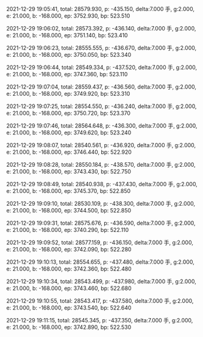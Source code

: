 2021-12-29 19:05:41, total: 28579.930, p: -435.150, delta:7.000 手, g:2.000, e: 21.000, b: -168.000, ep: 3752.930, bp: 523.510

2021-12-29 19:06:02, total: 28573.392, p: -436.140, delta:7.000 手, g:2.000, e: 21.000, b: -168.000, ep: 3751.140, bp: 523.410

2021-12-29 19:06:23, total: 28555.555, p: -436.670, delta:7.000 手, g:2.000, e: 21.000, b: -168.000, ep: 3750.050, bp: 523.340

2021-12-29 19:06:44, total: 28549.334, p: -437.520, delta:7.000 手, g:2.000, e: 21.000, b: -168.000, ep: 3747.360, bp: 523.110

2021-12-29 19:07:04, total: 28559.437, p: -436.560, delta:7.000 手, g:2.000, e: 21.000, b: -168.000, ep: 3749.920, bp: 523.310

2021-12-29 19:07:25, total: 28554.550, p: -436.240, delta:7.000 手, g:2.000, e: 21.000, b: -168.000, ep: 3750.720, bp: 523.370

2021-12-29 19:07:46, total: 28564.648, p: -436.300, delta:7.000 手, g:2.000, e: 21.000, b: -168.000, ep: 3749.620, bp: 523.240

2021-12-29 19:08:07, total: 28540.561, p: -436.920, delta:7.000 手, g:2.000, e: 21.000, b: -168.000, ep: 3746.440, bp: 522.920

2021-12-29 19:08:28, total: 28550.184, p: -438.570, delta:7.000 手, g:2.000, e: 21.000, b: -168.000, ep: 3743.430, bp: 522.750

2021-12-29 19:08:49, total: 28540.938, p: -437.430, delta:7.000 手, g:2.000, e: 21.000, b: -168.000, ep: 3745.370, bp: 522.850

2021-12-29 19:09:10, total: 28530.109, p: -438.300, delta:7.000 手, g:2.000, e: 21.000, b: -168.000, ep: 3744.500, bp: 522.850

2021-12-29 19:09:31, total: 28575.676, p: -436.590, delta:7.000 手, g:2.000, e: 21.000, b: -168.000, ep: 3740.290, bp: 522.110

2021-12-29 19:09:52, total: 28577.159, p: -436.150, delta:7.000 手, g:2.000, e: 21.000, b: -168.000, ep: 3742.090, bp: 522.280

2021-12-29 19:10:13, total: 28554.655, p: -437.480, delta:7.000 手, g:2.000, e: 21.000, b: -168.000, ep: 3742.360, bp: 522.480

2021-12-29 19:10:34, total: 28543.499, p: -437.980, delta:7.000 手, g:2.000, e: 21.000, b: -168.000, ep: 3743.460, bp: 522.680

2021-12-29 19:10:55, total: 28543.417, p: -437.580, delta:7.000 手, g:2.000, e: 21.000, b: -168.000, ep: 3743.540, bp: 522.640

2021-12-29 19:11:15, total: 28545.345, p: -437.350, delta:7.000 手, g:2.000, e: 21.000, b: -168.000, ep: 3742.890, bp: 522.530